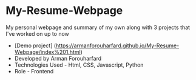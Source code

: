 # My-Resume-Webpage
My personal webpage and summary of my own along with 3 projects that I've worked on up to now  
- [Demo project] (https://armanforouharfard.github.io/My-Resume-Webpage/index%201.html)
- Developed by Arman Forouharfard
- Technologies Used - Html, CSS, Javascript, Python
- Role - Frontend
